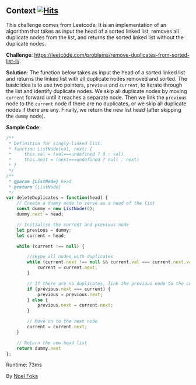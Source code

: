 ## Context&nbsp;[![Hits](https://hits.seeyoufarm.com/api/count/incr/badge.svg?url=https%3A%2F%2Fgithub.com%2Fnumerica-ideas%2Fcommunity%2Ftree%2Fmaster%2Falgorithms%2Fremove-duplicate-lists&count_bg=%2379C83D&title_bg=%23555555&icon=&icon_color=%23E7E7E7&title=hits&edge_flat=false)](https://numericaideas.com/)
This challenge comes from Leetcode, It is an implementation of an algorithm that takes as input the head of a sorted linked list, removes all duplicate nodes from the list, and returns the sorted linked list without the duplicate nodes.

**Challenge**: https://leetcode.com/problems/remove-duplicates-from-sorted-list-ii/.

**Solution**:
The function below takes as input the head of a sorted linked list and returns the linked list with all duplicate nodes removed and sorted. The basic idea is to use two pointers, `previous` and `current`, to iterate through the list and identify duplicate nodes. We skip all duplicate nodes by moving `current` forward until it reaches a separate node. Then we link the `previous` node to the `current` node if there are no duplicates, or we skip all duplicate nodes if there are any. Finally, we return the new list head (after skipping the `dummy` node).

**Sample Code**:
```javascript
/**
 * Definition for singly-linked list.
 * function ListNode(val, next) {
 *     this.val = (val===undefined ? 0 : val)
 *     this.next = (next===undefined ? null : next)
 * }
 */
/**
 * @param {ListNode} head
 * @return {ListNode}
 */
var deleteDuplicates = function(head) {
    // Create a dummy node to serve as a head of the list
    const dummy = new ListNode(0);
    dummy.next = head;

    // Initialise the current and previous node
    let previous = dummy;
    let current = head;

    while (current !== null) {

        //skype all nodes with duplicates
        while (current.next !== null && current.val === current.next.val) {
            current = current.next;
        }

        // If there are no duplicates, link the previous node to the current node
        if (previous.next === current) {
            previous = previous.next;
        } else {
            previous.next = current.next;
        }

        // Move on to the next node
        current = current.next;
    }

    // Return the new head list
    return dummy.next
};
```

Runtime: 73ms

By [Noel Foka](https://github.com/noelfoka)
